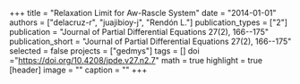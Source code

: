 +++
title = "Relaxation Limit for Aw-Rascle System"
date = "2014-01-01"
authors = ["delacruz-r", "juajibioy-j", "Rendón L."]
publication_types = ["2"]
publication = "Journal of Partial Differential Equations 27(2), 166--175"
publication_short = "Journal of Partial Differential Equations 27(2), 166--175"
selected = false
projects = ["gedmys"]
tags = []
doi ="https://doi.org/10.4208/jpde.v27.n2.7"
math = true
highlight = true
[header]
image = ""
caption = ""
+++
